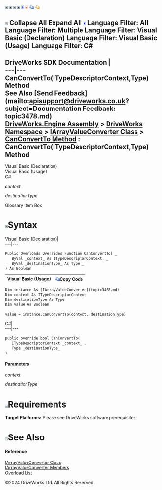 ![](dotnetimages/collapse.gif) ![](dotnetimages/expand.gif) ![](dotnetimages/collapse.gif) ![](dotnetimages/expand.gif) ![](dotnetimages/drpdown.gif) ![](dotnetimages/drpdown_orange.gif) ![](dotnetimages/copycode.gif) ![](dotnetimages/copycodeHighlight.gif)

![](dotnetimages/collapse.gif) Collapse All Expand All ![](dotnetimages/drpdown.gif) Language Filter: All  Language Filter: Multiple  Language Filter: Visual Basic (Declaration) Language Filter: Visual Basic (Usage) Language Filter: C#  
---  
DriveWorks SDK Documentation  |   
---|---  
CanConvertTo(ITypeDescriptorContext,Type) Method   
See Also [Send Feedback](mailto:apisupport@driveworks.co.uk?subject=Documentation Feedback: topic3478.md)  
[DriveWorks.Engine Assembly](topic2156.md) > [DriveWorks Namespace](topic2159.md) > [IArrayValueConverter Class](topic3468.md) > [CanConvertTo Method](topic3477.md) : CanConvertTo(ITypeDescriptorContext,Type) Method  
---  
  
Visual Basic (Declaration)    
Visual Basic (Usage)    
C# 

_context_
    

_destinationType_
    

Glossary Item Box

# ![](dotnetimages/collapse.gif)Syntax

Visual Basic (Declaration)|   
---|---  
      
    
    Public Overloads Overrides Function CanConvertTo( _
       ByVal _context_ As ITypeDescriptorContext, _
       ByVal _destinationType_ As Type _
    ) As Boolean  
  
Visual Basic (Usage)| ![](dotnetimages/copycode.gif)Copy Code  
---|---  
      
    
    Dim instance As [IArrayValueConverter](topic3468.md)
    Dim context As ITypeDescriptorContext
    Dim destinationType As Type
    Dim value As Boolean
     
    value = instance.CanConvertTo(context, destinationType)  
  
C#|   
---|---  
      
    
    public override bool CanConvertTo( 
       ITypeDescriptorContext _context_ ,
       Type _destinationType_
    )  
  
#### Parameters

 _context_
    
_destinationType_
    

# ![](dotnetimages/collapse.gif)Requirements

**Target Platforms:** Please see DriveWorks software prerequisites.

# ![](dotnetimages/collapse.gif)See Also

#### Reference

[IArrayValueConverter Class](topic3468.md)   
[IArrayValueConverter Members](topic3469.md)   
[Overload List](topic3477.md)

©2024 DriveWorks Ltd. All Rights Reserved.
